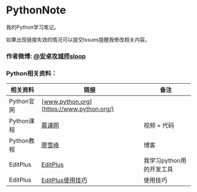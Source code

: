 # PythonNote
我的Python学习笔记。

如果出现链接失效的情况可以提交Issues提醒我修改相关内容。
### 作者微博: [@安卓攻城师sloop](http://weibo.com/5459430586)

### Python相关资料：

相关资料 | 链接 | 备注
--- | --- | ---
Python官网 | [www.python.org](https://www.python.org/) | 
Python课程 | [慕课网](http://www.imooc.com/course/list?c=python) | 视频 + 代码
Python教程 | [廖雪峰](http://www.liaoxuefeng.com/wiki/0014316089557264a6b348958f449949df42a6d3a2e542c000) | 博客
EditPlus | [EditPlus](https://github.com/GcsSloop/PythonNote/tree/master/PDT) | 我学习python用的开发工具
EditPlus | [EditPlus使用技巧](https://github.com/GcsSloop/PythonNote/blob/master/PDT/EditPlus%E4%BD%BF%E7%94%A8%E6%8A%80%E5%B7%A7.md) | 使用技巧
